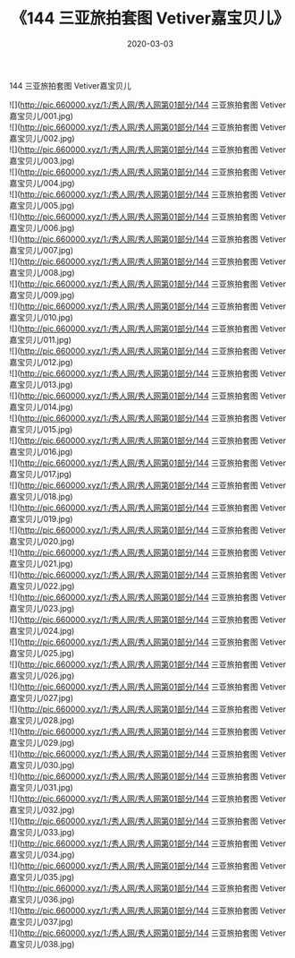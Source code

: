 ﻿---
layout: post
title:  《144 三亚旅拍套图 Vetiver嘉宝贝儿》
date:   2020-03-03
img: http://pic.660000.xyz/1:/秀人网/秀人网第01部分/144 三亚旅拍套图 Vetiver嘉宝贝儿/000.jpg
categories: [美女, 清纯, 唯美]
---

144 三亚旅拍套图 Vetiver嘉宝贝儿

  ![](http://pic.660000.xyz/1:/秀人网/秀人网第01部分/144 三亚旅拍套图 Vetiver嘉宝贝儿/001.jpg) <br> ![](http://pic.660000.xyz/1:/秀人网/秀人网第01部分/144 三亚旅拍套图 Vetiver嘉宝贝儿/002.jpg) <br> ![](http://pic.660000.xyz/1:/秀人网/秀人网第01部分/144 三亚旅拍套图 Vetiver嘉宝贝儿/003.jpg) <br> ![](http://pic.660000.xyz/1:/秀人网/秀人网第01部分/144 三亚旅拍套图 Vetiver嘉宝贝儿/004.jpg) <br> ![](http://pic.660000.xyz/1:/秀人网/秀人网第01部分/144 三亚旅拍套图 Vetiver嘉宝贝儿/005.jpg) <br> ![](http://pic.660000.xyz/1:/秀人网/秀人网第01部分/144 三亚旅拍套图 Vetiver嘉宝贝儿/006.jpg) <br> ![](http://pic.660000.xyz/1:/秀人网/秀人网第01部分/144 三亚旅拍套图 Vetiver嘉宝贝儿/007.jpg) <br> ![](http://pic.660000.xyz/1:/秀人网/秀人网第01部分/144 三亚旅拍套图 Vetiver嘉宝贝儿/008.jpg) <br> ![](http://pic.660000.xyz/1:/秀人网/秀人网第01部分/144 三亚旅拍套图 Vetiver嘉宝贝儿/009.jpg) <br> ![](http://pic.660000.xyz/1:/秀人网/秀人网第01部分/144 三亚旅拍套图 Vetiver嘉宝贝儿/010.jpg) <br> ![](http://pic.660000.xyz/1:/秀人网/秀人网第01部分/144 三亚旅拍套图 Vetiver嘉宝贝儿/011.jpg) <br> ![](http://pic.660000.xyz/1:/秀人网/秀人网第01部分/144 三亚旅拍套图 Vetiver嘉宝贝儿/012.jpg) <br> ![](http://pic.660000.xyz/1:/秀人网/秀人网第01部分/144 三亚旅拍套图 Vetiver嘉宝贝儿/013.jpg) <br> ![](http://pic.660000.xyz/1:/秀人网/秀人网第01部分/144 三亚旅拍套图 Vetiver嘉宝贝儿/014.jpg) <br> ![](http://pic.660000.xyz/1:/秀人网/秀人网第01部分/144 三亚旅拍套图 Vetiver嘉宝贝儿/015.jpg) <br> ![](http://pic.660000.xyz/1:/秀人网/秀人网第01部分/144 三亚旅拍套图 Vetiver嘉宝贝儿/016.jpg) <br> ![](http://pic.660000.xyz/1:/秀人网/秀人网第01部分/144 三亚旅拍套图 Vetiver嘉宝贝儿/017.jpg) <br> ![](http://pic.660000.xyz/1:/秀人网/秀人网第01部分/144 三亚旅拍套图 Vetiver嘉宝贝儿/018.jpg) <br> ![](http://pic.660000.xyz/1:/秀人网/秀人网第01部分/144 三亚旅拍套图 Vetiver嘉宝贝儿/019.jpg) <br> ![](http://pic.660000.xyz/1:/秀人网/秀人网第01部分/144 三亚旅拍套图 Vetiver嘉宝贝儿/020.jpg) <br> ![](http://pic.660000.xyz/1:/秀人网/秀人网第01部分/144 三亚旅拍套图 Vetiver嘉宝贝儿/021.jpg) <br> ![](http://pic.660000.xyz/1:/秀人网/秀人网第01部分/144 三亚旅拍套图 Vetiver嘉宝贝儿/022.jpg) <br> ![](http://pic.660000.xyz/1:/秀人网/秀人网第01部分/144 三亚旅拍套图 Vetiver嘉宝贝儿/023.jpg) <br> ![](http://pic.660000.xyz/1:/秀人网/秀人网第01部分/144 三亚旅拍套图 Vetiver嘉宝贝儿/024.jpg) <br> ![](http://pic.660000.xyz/1:/秀人网/秀人网第01部分/144 三亚旅拍套图 Vetiver嘉宝贝儿/025.jpg) <br> ![](http://pic.660000.xyz/1:/秀人网/秀人网第01部分/144 三亚旅拍套图 Vetiver嘉宝贝儿/026.jpg) <br> ![](http://pic.660000.xyz/1:/秀人网/秀人网第01部分/144 三亚旅拍套图 Vetiver嘉宝贝儿/027.jpg) <br> ![](http://pic.660000.xyz/1:/秀人网/秀人网第01部分/144 三亚旅拍套图 Vetiver嘉宝贝儿/028.jpg) <br> ![](http://pic.660000.xyz/1:/秀人网/秀人网第01部分/144 三亚旅拍套图 Vetiver嘉宝贝儿/029.jpg) <br> ![](http://pic.660000.xyz/1:/秀人网/秀人网第01部分/144 三亚旅拍套图 Vetiver嘉宝贝儿/030.jpg) <br> ![](http://pic.660000.xyz/1:/秀人网/秀人网第01部分/144 三亚旅拍套图 Vetiver嘉宝贝儿/031.jpg) <br> ![](http://pic.660000.xyz/1:/秀人网/秀人网第01部分/144 三亚旅拍套图 Vetiver嘉宝贝儿/032.jpg) <br> ![](http://pic.660000.xyz/1:/秀人网/秀人网第01部分/144 三亚旅拍套图 Vetiver嘉宝贝儿/033.jpg) <br> ![](http://pic.660000.xyz/1:/秀人网/秀人网第01部分/144 三亚旅拍套图 Vetiver嘉宝贝儿/034.jpg) <br> ![](http://pic.660000.xyz/1:/秀人网/秀人网第01部分/144 三亚旅拍套图 Vetiver嘉宝贝儿/035.jpg) <br> ![](http://pic.660000.xyz/1:/秀人网/秀人网第01部分/144 三亚旅拍套图 Vetiver嘉宝贝儿/036.jpg) <br> ![](http://pic.660000.xyz/1:/秀人网/秀人网第01部分/144 三亚旅拍套图 Vetiver嘉宝贝儿/037.jpg) <br> ![](http://pic.660000.xyz/1:/秀人网/秀人网第01部分/144 三亚旅拍套图 Vetiver嘉宝贝儿/038.jpg) <br>